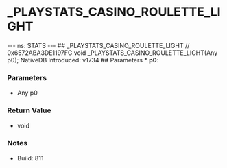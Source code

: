 # _PLAYSTATS_CASINO_ROULETTE_LIGHT

--- ns: STATS --- ## _PLAYSTATS_CASINO_ROULETTE_LIGHT  // 0x6572ABA3DE1197FC void _PLAYSTATS_CASINO_ROULETTE_LIGHT(Any p0);  NativeDB Introduced: v1734  ## Parameters * **p0**:

### Parameters
* Any p0

### Return Value
* void

### Notes
* Build: 811


